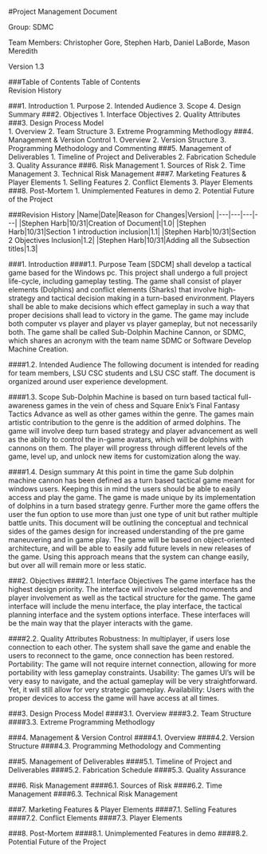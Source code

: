 #Project Management Document

Group: SDMC

Team Members: Christopher Gore, Stephen Harb, Daniel LaBorde, Mason Meredith

Version 1.3

###Table of Contents
Table of Contents  
Revision History

###1. Introduction
    1. Purpose
    2. Intended Audience
    3. Scope
    4. Design Summary
###2. Objectives
    1. Interface Objectives
    2. Quality Attributes
###3. Design Process Model  
    1. Overview
    2. Team Structure
    3. Extreme Programming Methodlogy
###4. Management & Version Control
    1. Overview
    2. Version Structure
    3. Programming Methodology and Commenting
###5. Management of Deliverables
    1. Timeline of Project and Deliverables
    2. Fabrication Schedule
    3. Quality Assurance
###6. Risk Management
    1. Sources of Risk
    2. Time Management
    3. Technical Risk Management
###7. Marketing Features & Player Elements
    1. Selling Features
    2. Conflict Elements
    3. Player Elements
###8. Post-Mortem
    1. Unimplemented Features in demo
    2. Potential Future of the Project

###Revision History
|Name|Date|Reason for Changes|Version|
|---|---|---|---|
|Stephen Harb|10/31|Creation of Document|1.0|
|Stephen Harb|10/31|Section 1 introduction inclusion|1.1|
|Stephen Harb|10/31|Section 2 Objectives Inclusion|1.2|
|Stephen Harb|10/31|Adding all the Subsection titles|1.3|



###1. Introduction
####1.1. Purpose
Team [SDCM] shall develop a tactical game based for the Windows pc. This project shall undergo a full project life-cycle, including gameplay testing. The game shall consist of player elements (Dolphins) and conflict elements (Sharks) that involve high-strategy and tactical decision making in a turn-based environment. Players shall be able to make decisions which effect gameplay in such a way that proper decisions shall lead to victory in the game. The game may include both computer vs player and player vs player gameplay, but not necessarily both. The game shall be called Sub-Dolphin Machine Cannon, or SDMC, which shares an acronym with the team name SDMC or Software Develop Machine Creation.

####1.2. Intended Audience
The following document is intended for reading for team members, LSU CSC students and LSU CSC staff. The document is organized around user experience development.

####1.3. Scope
Sub-Dolphin Machine is based on turn based tactical full-awareness games in the vein of chess and Square Enix’s Final Fantasy Tactics Advance as well as other games within the genre. The games main artistic contribution to the genre is the addition of armed dolphins. The game will involve deep turn based strategy and player advancement as well as the ability to control the in-game avatars, which will be dolphins with cannons on them. The player will progress through different levels of the game, level up, and unlock new items for customization along the way.

####1.4. Design summary
At this point in time the game Sub dolphin machine cannon has been defined as a turn based tactical game meant for windows users. Keeping this in mind the users should be able to easily access and play the game. The game is made unique by its implementation of dolphins in a turn based strategy genre. Further more the game offers the user the fun option to use more than just one type of unit but rather multiple battle units. This document will be outlining the conceptual and technical sides of the games design for increased understanding of the pre game maneuvering and in game play. The game will be based on object-oriented architecture, and will be able to easily add future levels in new releases of the game. Using this approach means that the system can change easily, but over all will remain more or less static. 

###2. Objectives
####2.1. Interface Objectives
The game interface has the highest design priority. The interface will involve selected movements and player involvement as well as the tactical structure for the game. The game interface will include the menu interface, the play interface, the tactical planning interface and the system options interface. These interfaces will be the main way that the player interacts with the game. 

####2.2. Quality Attributes
Robustness: In multiplayer, if users lose connection to each other. The system shall save the game and enable the users to reconnect to the game, once connection has been restored.
Portability: The game will not require internet connection, allowing for more portability with less gameplay constraints.
Usability: The games UI’s will be very easy to navigate, and the actual gameplay will be very straightforward. Yet, it will still allow for very strategic gameplay.
Availability: Users with the proper devices to access the game will have access at all times. 

###3. Design Process Model 
####3.1. Overview
####3.2. Team Structure
####3.3. Extreme Programming Methodlogy

###4. Management & Version Control
####4.1. Overview
####4.2. Version Structure
####4.3. Programming Methodology and Commenting

###5. Management of Deliverables
####5.1. Timeline of Project and Deliverables
####5.2. Fabrication Schedule
####5.3. Quality Assurance
    
###6. Risk Management
####6.1. Sources of Risk
####6.2. Time Management
####6.3. Technical Risk Management

###7. Marketing Features & Player Elements
####7.1. Selling Features
####7.2. Conflict Elements
####7.3. Player Elements

###8. Post-Mortem
####8.1. Unimplemented Features in demo
####8.2. Potential Future of the Project
